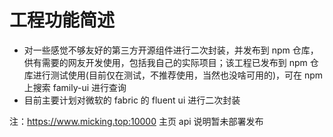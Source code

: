 # 工程功能简述

* 对一些感觉不够友好的第三方开源组件进行二次封装，并发布到 npm 仓库，供有需要的网友开发使用，包括我自己的实际项目；该工程已发布到 npm 仓库进行测试使用(目前仅在测试，不推荐使用，当然也没啥可用的)，可在 npm 上搜索 family-ui 进行查询
* 目前主要计划对微软的 fabric 的 fluent ui 进行二次封装

注：https://www.micking.top:10000 主页 api 说明暂未部署发布